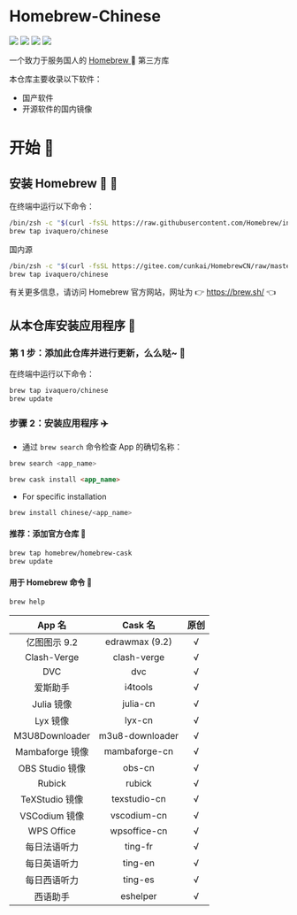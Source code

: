 <div>
  <div align="left">
    <h1 align="left">Homebrew-Chinese</h1>
    <p>
      <a>
        <img
          src="https://img.shields.io/github/workflow/status/ivaquero/homebrew-chinese/CI.svg"
        />
      </a>
      <a>
        <img
          src="https://img.shields.io/github/languages/code-size/ivaquero/homebrew-chinese.svg"
        />
      </a>
      <a>
        <img
          src="https://img.shields.io/github/repo-size/ivaquero/homebrew-chinese.svg"
        />
      </a>
      <a>
        <img
          src="https://img.shields.io/github/license/ivaquero/homebrew-chinese"
        />
      </a>
    </p>
  </div>

  <p></p>

  <div>
    <p>
      一个致力于服务国人的
      <a href="https://github.com/Homebrew/brew"> Homebrew </a> 🍺 第三方库
    </p>
  </div>
</div>

本仓库主要收录以下软件：

- 国产软件
- 开源软件的国内镜像

# 开始 🏃

## 安装 Homebrew 🍺 🚴

在终端中运行以下命令：

```bash
/bin/zsh -c "$(curl -fsSL https://raw.githubusercontent.com/Homebrew/install/master/install.sh)"
brew tap ivaquero/chinese
```

国内源

```bash
/bin/zsh -c "$(curl -fsSL https://gitee.com/cunkai/HomebrewCN/raw/master/Homebrew.sh)"
brew tap ivaquero/chinese
```

有关更多信息，请访问 Homebrew 官方网站，网址为 👉 https://brew.sh/ 👈

## 从本仓库安装应用程序 🚅

### 第 1 步：添加此仓库并进行更新，么么哒~ 💋

在终端中运行以下命令：

```bash
brew tap ivaquero/chinese
brew update
```

### 步骤 2：安装应用程序 ✈️

- 通过 `brew search` 命令检查 App 的确切名称：

```bash
brew search <app_name>
```

```markdown
brew cask install <app_name>
```

- For specific installation

```bash
brew install chinese/<app_name>
```

#### 推荐：添加官方仓库 🚀

```bash
brew tap homebrew/homebrew-cask
brew update
```

#### 用于 Homebrew 命令 📖

```bash
brew help
```

|     App 名      |     Cask 名     | 原创 |
| :-------------: | :-------------: | :--: |
|  亿图图示 9.2   | edrawmax (9.2)  |  √   |
|   Clash-Verge   |   clash-verge   |  √   |
|       DVC       |       dvc       |  √   |
|    爱斯助手     |     i4tools     |  √   |
|   Julia 镜像    |    julia-cn     |  √   |
|    Lyx 镜像     |     lyx-cn      |  √   |
| M3U8Downloader  | m3u8-downloader |  √   |
| Mambaforge 镜像 |  mambaforge-cn  |  √   |
| OBS Studio 镜像 |     obs-cn      |  √   |
|     Rubick      |     rubick      |  √   |
| TeXStudio 镜像  |  texstudio-cn   |  √   |
|  VSCodium 镜像  |   vscodium-cn   |  √   |
|   WPS Office    |  wpsoffice-cn   |  √   |
|  每日法语听力   |     ting-fr     |  √   |
|  每日英语听力   |     ting-en     |  √   |
|  每日西语听力   |     ting-es     |  √   |
|    西语助手     |    eshelper     |  √   |
